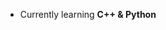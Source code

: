 - Currently learning <b>C++ & Python</b>

<!---
trapperdot00/trapperdot00 is a ✨ special ✨ repository because its `README.md` (this file) appears on your GitHub profile.
You can click the Preview link to take a look at your changes.
--->
